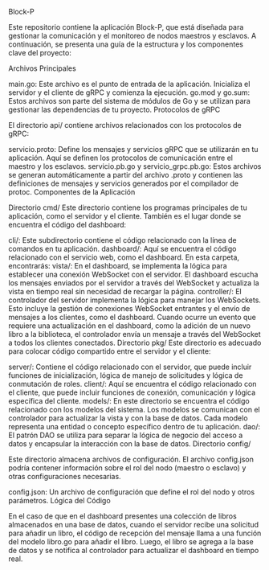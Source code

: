 Block-P

Este repositorio contiene la aplicación Block-P, que está diseñada para gestionar la comunicación y el monitoreo de nodos maestros y esclavos. A continuación, se presenta una guía de la estructura y los componentes clave del proyecto:

Archivos Principales

main.go: Este archivo es el punto de entrada de la aplicación. Inicializa el servidor y el cliente de gRPC y comienza la ejecución.
go.mod y go.sum: Estos archivos son parte del sistema de módulos de Go y se utilizan para gestionar las dependencias de tu proyecto.
Protocolos de gRPC

El directorio api/ contiene archivos relacionados con los protocolos de gRPC:

servicio.proto: Define los mensajes y servicios gRPC que se utilizarán en tu aplicación. Aquí se definen los protocolos de comunicación entre el maestro y los esclavos.
servicio.pb.go y servicio_grpc.pb.go: Estos archivos se generan automáticamente a partir del archivo .proto y contienen las definiciones de mensajes y servicios generados por el compilador de protoc.
Componentes de la Aplicación

Directorio cmd/
Este directorio contiene los programas principales de tu aplicación, como el servidor y el cliente. También es el lugar donde se encuentra el código del dashboard:

cli/: Este subdirectorio contiene el código relacionado con la línea de comandos en tu aplicación.
dashboard/: Aquí se encuentra el código relacionado con el servicio web, como el dashboard. En esta carpeta, encontrarás:
vista/: En el dashboard, se implementa la lógica para establecer una conexión WebSocket con el servidor. El dashboard escucha los mensajes enviados por el servidor a través del WebSocket y actualiza la vista en tiempo real sin necesidad de recargar la página.
controller/: El controlador del servidor implementa la lógica para manejar los WebSockets. Esto incluye la gestión de conexiones WebSocket entrantes y el envío de mensajes a los clientes, como el dashboard. Cuando ocurre un evento que requiere una actualización en el dashboard, como la adición de un nuevo libro a la biblioteca, el controlador envía un mensaje a través del WebSocket a todos los clientes conectados.
Directorio pkg/
Este directorio es adecuado para colocar código compartido entre el servidor y el cliente:

server/: Contiene el código relacionado con el servidor, que puede incluir funciones de inicialización, lógica de manejo de solicitudes y lógica de conmutación de roles.
client/: Aquí se encuentra el código relacionado con el cliente, que puede incluir funciones de conexión, comunicación y lógica específica del cliente.
models/: En este directorio se encuentra el código relacionado con los modelos del sistema. Los modelos se comunican con el controlador para actualizar la vista y con la base de datos. Cada modelo representa una entidad o concepto específico dentro de tu aplicación.
dao/: El patrón DAO se utiliza para separar la lógica de negocio del acceso a datos y encapsular la interacción con la base de datos.
Directorio config/

Este directorio almacena archivos de configuración. El archivo config.json podría contener información sobre el rol del nodo (maestro o esclavo) y otras configuraciones necesarias.

config.json: Un archivo de configuración que define el rol del nodo y otros parámetros.
Lógica del Código

En el caso de que en el dashboard presentes una colección de libros almacenados en una base de datos, cuando el servidor recibe una solicitud para añadir un libro, el código de recepción del mensaje llama a una función del modelo libro.go para añadir el libro. Luego, el libro se agrega a la base de datos y se notifica al controlador para actualizar el dashboard en tiempo real.